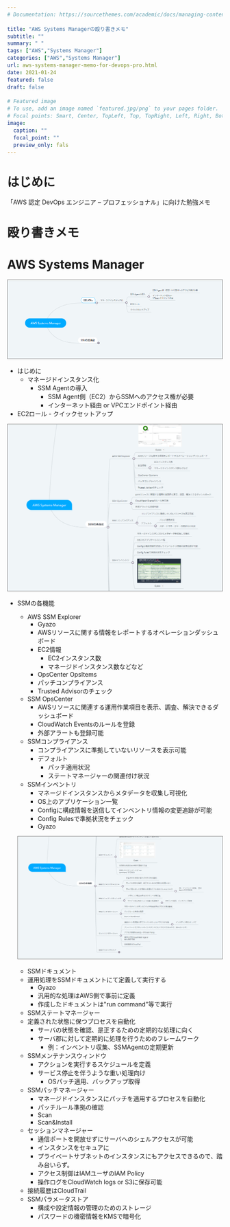 ```yaml
---
# Documentation: https://sourcethemes.com/academic/docs/managing-content/

title: "AWS Systems Managerの殴り書きメモ"
subtitle: ""
summary: " "
tags: ["AWS","Systems Manager"]
categories: ["AWS","Systems Manager"]
url: aws-systems-manager-memo-for-devops-pro.html
date: 2021-01-24
featured: false
draft: false

# Featured image
# To use, add an image named `featured.jpg/png` to your pages folder.
# Focal points: Smart, Center, TopLeft, Top, TopRight, Left, Right, BottomLeft, Bottom, BottomRight.
image:
  caption: ""
  focal_point: ""
  preview_only: fals
---
```


# はじめに

「AWS 認定 DevOps エンジニア – プロフェッショナル」に向けた勉強メモ

# 殴り書きメモ

# AWS Systems Manager

![image-20210120220858174](image-20210120220858174.png)

- はじめに
    - マネージドインスタンス化
        - SSM Agentの導入
            - SSM Agent側（EC2）からSSMへのアクセス権が必要
            - インターネット経由 or VPCエンドポイント経由
- EC2ロール
        - クイックセットアップ

![image-20210120221202470](image-20210120221202470.png)

- SSMの各機能
  
    - AWS SSM Explorer
        - Gyazo
        - AWSリソースに関する情報をレポートするオペレーションダッシュボード
        - EC2情報
            - EC2インスタンス数
            - マネージドインスタンス数などなど
        - OpsCenter OpsItems
        - パッチコンプライアンス
        - Trusted Advisorのチェック
    - SSM OpsCenter
        - AWSリソースに関連する運用作業項目を表示、調査、解決できるダッシュボード
        - CloudWatch Eventsのルールを登録
        - 外部アラートも登録可能
    - SSMコンプライアンス
        - コンプライアンスに準拠していないリソースを表示可能
        - デフォルト
            - パッチ適用状況
            - ステートマネージャーの関連付け状況
    - SSMインベントリ
        - マネージドインスタンスからメタデータを収集し可視化
        - OS上のアプリケーション一覧
        - Configに構成情報を送信してインベントリ情報の変更追跡が可能
        - Config Rulesで準拠状況をチェック
        - Gyazo
    
    ![image-20210120221229909](image-20210120221229909.png)
    
    - SSMドキュメント
    - 運用処理をSSMドキュメントにて定義して実行する
        - Gyazo
        - 汎用的な処理はAWS側で事前に定義
        - 作成したドキュメントは"run
    command"等で実行
    - SSMステートマネージャー
    - 定義された状態に保つプロセスを自動化
        - サーバの状態を確認、是正するための定期的な処理に向く
        - サーバ郡に対して定期的に処理を行うためのフレームワーク
            - 例：インベントリ収集、SSMAgentの定期更新
    - SSMメンテナンスウィンドウ
        - アクションを実行するスケジュールを定義
        - サービス停止を伴うような重い処理向け
            - OSパッチ適用、バックアップ取得
    - SSMパッチマネージャー
        - マネージドインスタンスにパッチを適用するプロセスを自動化
        - パッチルール準拠の確認
        - Scan
        - Scan&amp;Install
    - セッションマネージャー
        - 通信ポートを開放せずにサーバへのシェルアクセスが可能
        - インスタンスをセキュアに
        - プライベートサブネットのインスタンスにもアクセスできるので、踏み台いらず。
        - アクセス制御はIAMユーザのIAM Policy
        - 操作ログをCloudWatch logs or S3に保存可能
    - 接続履歴はCloudTrail
    - SSMパラメータストア
        - 構成や設定情報の管理のためのストレージ
        - パスワードの機密情報をKMSで暗号化













